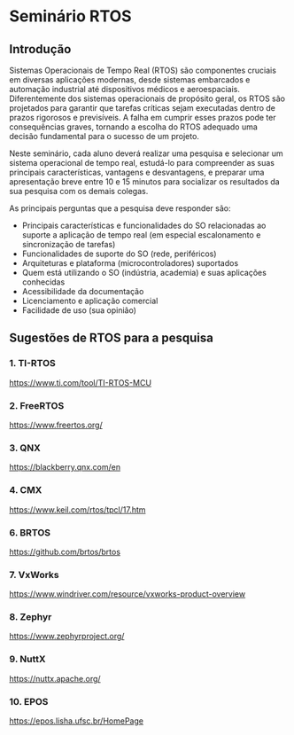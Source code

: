 # Seminário RTOS

## Introdução

Sistemas Operacionais de Tempo Real (RTOS) são componentes cruciais em diversas aplicações modernas, desde sistemas embarcados e automação industrial até dispositivos médicos e aeroespaciais. Diferentemente dos sistemas operacionais de propósito geral, os RTOS são projetados para garantir que tarefas críticas sejam executadas dentro de prazos rigorosos e previsíveis. A falha em cumprir esses prazos pode ter consequências graves, tornando a escolha do RTOS adequado uma decisão fundamental para o sucesso de um projeto.

Neste seminário, cada aluno deverá realizar uma pesquisa e selecionar um sistema operacional de tempo real, estudá-lo para compreender as suas principais características, vantagens e desvantagens, e preparar uma apresentação breve entre 10 e 15 minutos para socializar os resultados da sua pesquisa com os demais colegas.

As principais perguntas que a pesquisa deve responder são:

* Principais características e funcionalidades do SO relacionadas ao suporte a aplicação de tempo real (em especial escalonamento e sincronização de tarefas)
* Funcionalidades de suporte do SO (rede, periféricos)
* Arquiteturas e plataforma (microcontroladores) suportados
* Quem está utilizando o SO (indústria, academia) e suas aplicações conhecidas
* Acessibilidade da documentação
* Licenciamento e aplicação comercial
* Facilidade de uso (sua opinião)


## Sugestões de RTOS para a pesquisa

### 1. TI-RTOS
https://www.ti.com/tool/TI-RTOS-MCU

### 2. FreeRTOS
https://www.freertos.org/

### 3. QNX
https://blackberry.qnx.com/en

### 4. CMX
https://www.keil.com/rtos/tpcl/17.htm

### 6. BRTOS
https://github.com/brtos/brtos

### 7. VxWorks
https://www.windriver.com/resource/vxworks-product-overview

### 8. Zephyr
https://www.zephyrproject.org/

### 9. NuttX
https://nuttx.apache.org/

### 10. EPOS
https://epos.lisha.ufsc.br/HomePage



